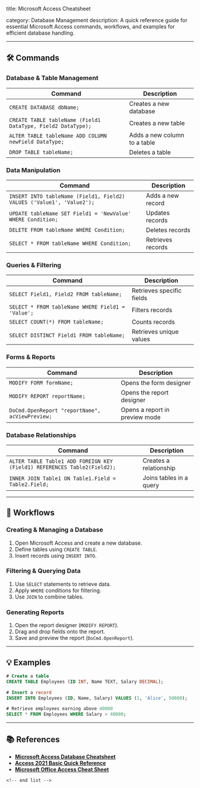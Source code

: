 title: Microsoft Access Cheatsheet

category: Database Management
description: A quick reference guide for essential Microsoft Access commands, workflows, and examples for efficient database handling.

---

## 🛠️ Commands

### **Database & Table Management**

| Command                                                        | Description                  |
| -------------------------------------------------------------- | ---------------------------- |
| `CREATE DATABASE dbName;`                                    | Creates a new database       |
| `CREATE TABLE tableName (Field1 DataType, Field2 DataType);` | Creates a new table          |
| `ALTER TABLE tableName ADD COLUMN newField DataType;`        | Adds a new column to a table |
| `DROP TABLE tableName;`                                      | Deletes a table              |

### **Data Manipulation**

| Command                                                                 | Description       |
| ----------------------------------------------------------------------- | ----------------- |
| `INSERT INTO tableName (Field1, Field2) VALUES ('Value1', 'Value2');` | Adds a new record |
| `UPDATE tableName SET Field1 = 'NewValue' WHERE Condition;`           | Updates records   |
| `DELETE FROM tableName WHERE Condition;`                              | Deletes records   |
| `SELECT * FROM tableName WHERE Condition;`                            | Retrieves records |

### **Queries & Filtering**

| Command                                             | Description               |
| --------------------------------------------------- | ------------------------- |
| `SELECT Field1, Field2 FROM tableName;`           | Retrieves specific fields |
| `SELECT * FROM tableName WHERE Field1 = 'Value';` | Filters records           |
| `SELECT COUNT(*) FROM tableName;`                 | Counts records            |
| `SELECT DISTINCT Field1 FROM tableName;`          | Retrieves unique values   |

### **Forms & Reports**

| Command                                           | Description                    |
| ------------------------------------------------- | ------------------------------ |
| `MODIFY FORM formName;`                         | Opens the form designer        |
| `MODIFY REPORT reportName;`                     | Opens the report designer      |
| `DoCmd.OpenReport "reportName", acViewPreview;` | Opens a report in preview mode |

### **Database Relationships**

| Command                                                                    | Description             |
| -------------------------------------------------------------------------- | ----------------------- |
| `ALTER TABLE Table1 ADD FOREIGN KEY (Field1) REFERENCES Table2(Field2);` | Creates a relationship  |
| `INNER JOIN Table1 ON Table1.Field = Table2.Field;`                      | Joins tables in a query |

---

## 🔄 Workflows

### **Creating & Managing a Database**

1. Open Microsoft Access and create a new database.
2. Define tables using `CREATE TABLE`.
3. Insert records using `INSERT INTO`.

### **Filtering & Querying Data**

1. Use `SELECT` statements to retrieve data.
2. Apply `WHERE` conditions for filtering.
3. Use `JOIN` to combine tables.

### **Generating Reports**

1. Open the report designer (`MODIFY REPORT`).
2. Drag and drop fields onto the report.
3. Save and preview the report (`DoCmd.OpenReport`).

---

## 💡 Examples

```sql
# Create a table
CREATE TABLE Employees (ID INT, Name TEXT, Salary DECIMAL);

# Insert a record
INSERT INTO Employees (ID, Name, Salary) VALUES (1, 'Alice', 50000);

# Retrieve employees earning above 40000
SELECT * FROM Employees WHERE Salary > 40000;
```

---

## 📚 References

- **[Microsoft Access Database Cheatsheet](https://studygyaan.com/cheatsheet/microsoft-access-db)**
- **[Access 2021 Basic Quick Reference](https://www.customguide.com/cheat-sheet/access-2021-basic-quick-reference.pdf)**
- **[Microsoft Office Access Cheat Sheet](https://softwarekeep.com/blogs/tips-and-tricks/microsoft-office-access-cheat)**

```
<!-- end list -->
```
